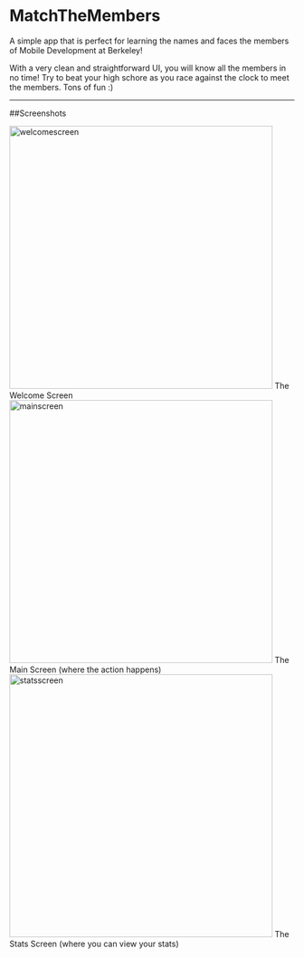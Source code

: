 # MatchTheMembers

A simple app that is perfect for learning the names and faces the members of Mobile Development at Berkeley!

With a very clean and straightforward UI, you will know all the members in no time! Try to beat your high schore as you race against the clock to meet the members. Tons of fun :)

--------------------------------------------------------------------------
##Screenshots

<img width="465" alt="welcomescreen" src="https://user-images.githubusercontent.com/12488462/52511595-90cdeb80-2bb5-11e9-8b08-a377251c5771.png">
The Welcome Screen


<img width="465" alt="mainscreen" src="https://user-images.githubusercontent.com/12488462/52511651-cd014c00-2bb5-11e9-8621-b6ca78aeb691.png">
The Main Screen (where the action happens)


<img width="465" alt="statsscreen" src="https://user-images.githubusercontent.com/12488462/52511657-d38fc380-2bb5-11e9-9db5-b7a5a20a70b0.png">
The Stats Screen (where you can view your stats)

